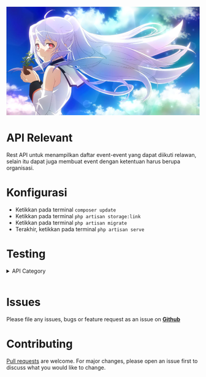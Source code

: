 <p align="center"><img src="assets/images/banner.jpg" width="1700"></p>

# API Relevant

Rest API untuk menampilkan daftar event-event yang dapat diikuti relawan, selain itu dapat juga membuat event dengan ketentuan harus berupa organisasi.

# Konfigurasi

- Ketikkan pada terminal `composer update`
- Ketikkan pada terminal `php artisan storage:link`
- Ketikkan pada terminal `php artisan migrate`
- Terakhir, ketikkan pada terminal `php artisan serve`

# Testing

<details>
<summary> API Category</summary>


- Get Category

<details>
  <summary>(GET) http://127.0.0.1:8000/api/category</summary>
  
  ```json
  {
    "message": "Success Get Data",
    "data": [
        {
            "id": 9,
            "name": "Kesehatan",
            "description": "Event berkaitan dengan Kesehatan",
            "created_at": "2021-10-03T14:30:46.000000Z",
            "updated_at": "2021-10-03T14:30:46.000000Z"
        },
        {
            "id": 10,
            "name": "Pendidikan",
            "description": "Event berkaitan dengan Pendidikan",
            "created_at": "2021-10-03T14:30:59.000000Z",
            "updated_at": "2021-10-03T14:30:59.000000Z"
        },
        {
            "id": 13,
            "name": "TEST",
            "description": "tEST",
            "created_at": "2021-10-03T14:50:11.000000Z",
            "updated_at": "2021-10-03T14:50:11.000000Z"
        }
    ]
}
```

</details>

<br>

- Get Category (id)

<details>
  <summary>(GET) http://127.0.0.1:8000/api/category/9</summary>

```json
{
    "message": "Success Get Data",
    "data": {
        "id": 9,
        "name": "Kesehatan",
        "description": "Event berkaitan dengan Kesehatan",
        "created_at": "2021-10-03T14:30:46.000000Z",
        "updated_at": "2021-10-03T14:30:46.000000Z"
    }
}

```
</details>


<br>

- Create

<details>
  <summary>(POST) http://127.0.0.1:8000/api/category</summary>

```json
{
    "message": "Create Success",
    "data": {
        "name": "TEST",
        "description": "tEST",
        "updated_at": "2021-10-03T15:53:19.000000Z",
        "created_at": "2021-10-03T15:53:19.000000Z",
        "id": 14
    }
}

```
</details>

<br>

- Update

<details>
  <summary>(PUT) http://127.0.0.1:8000/api/category</summary>

```json
{
    "message": "Update Success",
    "data": {
        "id": 9,
        "name": "Olahraga",
        "description": "Olahraga",
        "created_at": "2021-10-03T14:30:46.000000Z",
        "updated_at": "2021-10-03T15:56:30.000000Z"
    }
}

```
</details>

<br>

- Delete

    <details>
    <summary>(DELETE) http://127.0.0.1:8000/api/category</summary>

    ```json
    {
        "message": "Delete Success",
        "data": {
            "id": 9,
            "name": "Olahraga",
            "description": "Olahraga",
            "created_at": "2021-10-03T14:30:46.000000Z",
            "updated_at": "2021-10-03T15:56:30.000000Z"
        }
    }

    ```
    </details>

</details>

<br>

# Issues

Please file any issues, bugs or feature request as an issue on <a href="https://github.com/zgramming/Relawan-TWS/issues"><b> Github </b></a>

# Contributing

<a href="https://github.com/zgramming/Relawan-TWS/pulls" target="_blank">Pull requests</a> are welcome. For major changes, please open an issue first to discuss what you would like to change.

<br>
